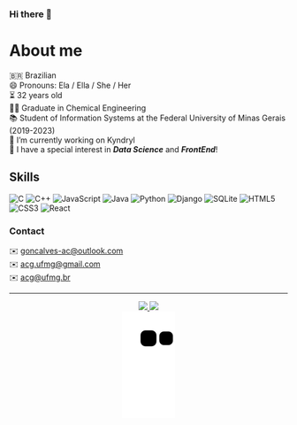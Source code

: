 ### Hi there 👋

<!--
**goncalves-ac/Goncalves-AC** is a ✨ _special_ ✨ repository because its `README.md` (this file) appears on your GitHub profile.

Here are some ideas to get you started:

- 🔭 I’m currently working on ...
- 🌱 I’m currently learning ...
- 👯 I’m looking to collaborate on ...
- 🤔 I’m looking for help with ...
- 💬 Ask me about ...
- 📫 How to reach me: ...
- 😄 Pronouns: ...
- ⚡ Fun fact: ...
-->

# About me
🇧🇷 Brazilian<br />
😄 Pronouns: Ela / Ella / She / Her<br />
⏳ 32 years old<br />
👨‍🎓 Graduate in Chemical Engineering<br />
📚 Student of Information Systems at the Federal University of Minas Gerais (2019-2023)<br />
🔭 I’m currently working on Kyndryl<br />
🤩 I have a special interest in ***Data Science*** and ***FrontEnd***!<br />

## Skills
![C](https://img.shields.io/badge/C-00599C?style=for-the-badge&logo=c&logoColor=white)
![C++](https://img.shields.io/badge/C%2B%2B-00599C?style=for-the-badge&logo=c%2B%2B&logoColor=white)
![JavaScript](https://img.shields.io/badge/JavaScript-F7DF1E?style=for-the-badge&logo=javascript&logoColor=black)
![Java](https://img.shields.io/badge/Java-ED8B00?style=for-the-badge&logo=java&logoColor=white)
![Python](https://img.shields.io/badge/Python-14354C?style=for-the-badge&logo=python&logoColor=white)
![Django](https://img.shields.io/badge/Django-092E20?style=for-the-badge&logo=django&logoColor=white)
![SQLite](https://img.shields.io/badge/SQLite-07405E?style=for-the-badge&logo=sqlite&logoColor=white)
![HTML5](https://img.shields.io/badge/HTML5-E34F26?style=for-the-badge&logo=html5&logoColor=white)
![CSS3](https://img.shields.io/badge/CSS3-1572B6?style=for-the-badge&logo=css3&logoColor=white)
![React](https://img.shields.io/badge/React-61DAFB?style=for-the-badge&logo=react&logoColor=black)

### Contact
✉️ goncalves-ac@outlook.com<br />
✉️ acg.ufmg@gmail.com<br />
✉️ acg@ufmg.br<br />

---

<div align="center">
  <a href="https://github.com/goncalves-ac">
  <img height="250em" src="https://github-readme-stats.vercel.app/api?username=goncalves-ac&show_icons=true&theme=midnight-purple"/>
  <img height="250em" src="https://github-readme-stats.vercel.app/api/top-langs/?username=goncalves-ac&theme=midnight-purple"/>
</div>

<div align="center">
  <img src="https://github.com/rafaballerini/rafaballerini/blob/output/github-contribution-grid-snake.svg"/>
</div>
 

